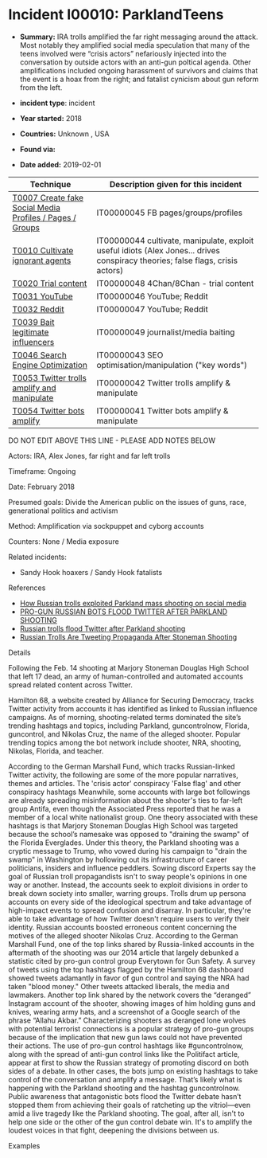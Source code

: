 # Incident I00010: ParklandTeens

* **Summary:** IRA trolls amplified the far right messaging around the attack. Most notably they amplified social media speculation that many of the teens involved were “crisis actors” nefariously injected into the conversation by outside actors with an anti-gun poltical agenda. Other amplifications included ongoing harassment of survivors and claims that the event is a hoax from the right; and fatalist cynicism about gun reform from the left.

* **incident type**: incident

* **Year started:** 2018

* **Countries:** Unknown , USA

* **Found via:** 

* **Date added:** 2019-02-01
 

| Technique | Description given for this incident |
| --------- | ------------------------- |
| [T0007 Create fake Social Media Profiles / Pages / Groups](../techniques/T0007.md) | IT00000045 FB pages/groups/profiles |
| [T0010 Cultivate ignorant agents](../techniques/T0010.md) | IT00000044 cultivate, manipulate, exploit useful idiots (Alex Jones... drives conspiracy theories; false flags, crisis actors) |
| [T0020 Trial content](../techniques/T0020.md) | IT00000048 4Chan/8Chan - trial content |
| [T0031 YouTube](../techniques/T0031.md) | IT00000046 YouTube; Reddit |
| [T0032 Reddit](../techniques/T0032.md) | IT00000047 YouTube; Reddit |
| [T0039 Bait legitimate influencers](../techniques/T0039.md) | IT00000049 journalist/media baiting |
| [T0046 Search Engine Optimization](../techniques/T0046.md) | IT00000043 SEO optimisation/manipulation ("key words") |
| [T0053 Twitter trolls amplify and manipulate](../techniques/T0053.md) | IT00000042 Twitter trolls amplify & manipulate |
| [T0054 Twitter bots amplify](../techniques/T0054.md) | IT00000041 Twitter bots amplify & manipulate |


DO NOT EDIT ABOVE THIS LINE - PLEASE ADD NOTES BELOW

Actors: IRA, Alex Jones, far right and far left trolls

Timeframe: Ongoing

Date: February 2018

Presumed goals: Divide the American public on the issues of guns, race, generational politics and activism

Method: Amplification via sockpuppet and cyborg accounts

Counters: None / Media exposure

Related incidents: 

* Sandy Hook hoaxers / Sandy Hook fatalists

References

* [How Russian trolls exploited Parkland mass shooting on social media](https://www.politifact.com/truth-o-meter/article/2018/feb/22/how-russian-trolls-exploited-parkland-mass-shootin/)
* [PRO-GUN RUSSIAN BOTS FLOOD TWITTER AFTER PARKLAND SHOOTING](https://www.wired.com/story/pro-gun-russian-bots-flood-twitter-after-parkland-shooting/)
* [Russian trolls flood Twitter after Parkland shooting](https://www.nbcnews.com/tech/social-media/russian-trolls-flood-twitter-after-parkland-shooting-n848471)
* [Russian Trolls Are Tweeting Propaganda After Stoneman Shooting](http://nymag.com/intelligencer/2018/02/russian-trolls-tweet-propaganda-after-florida-shooting.html)

Details

Following the Feb. 14 shooting at Marjory Stoneman Douglas High School that left 17 dead, an army of human-controlled and automated accounts spread related content across Twitter. 

Hamilton 68, a website created by Alliance for Securing Democracy, tracks Twitter activity from accounts it has identified as linked to Russian influence campaigns. As of morning, shooting-related terms dominated the site’s trending hashtags and topics, including Parkland, guncontrolnow, Florida, guncontrol, and Nikolas Cruz, the name of the alleged shooter. Popular trending topics among the bot network include shooter, NRA, shooting, Nikolas, Florida, and teacher.

According to the German Marshall Fund, which tracks Russian-linked Twitter activity, the following are some of the more popular narratives, themes and articles.
The 'crisis actor' conspiracy
'False flag' and other conspiracy hashtags
Meanwhile, some accounts with large bot followings are already spreading misinformation about the shooter's ties to far-left group Antifa, even though the Associated Press reported that he was a member of a local white nationalist group.
One theory associated with these hashtags is that Marjory Stoneman Douglas High School was targeted because the school’s namesake was opposed to "draining the swamp" of the Florida Everglades. Under this theory, the Parkland shooting was a cryptic message to Trump, who vowed during his campaign to "drain the swamp" in Washington by hollowing out its infrastructure of career politicians, insiders and influence peddlers.
Sowing discord
Experts say the goal of Russian troll propagandists isn't to sway people's opinions in one way or another. Instead, the accounts seek to exploit divisions in order to break down society into smaller, warring groups. Trolls drum up persona accounts on every side of the ideological spectrum and take advantage of high-impact events to spread confusion and disarray. In particular, they're able to take advantage of how Twitter doesn't require users to verify their identity.
Russian accounts boosted erroneous content concerning the motives of the alleged shooter Nikolas Cruz.
According to the German Marshall Fund, one of the top links shared by Russia-linked accounts in the aftermath of the shooting was our 2014 article that largely debunked a statistic cited by pro-gun control group Everytown for Gun Safety.
A survey of tweets using the top hashtags flagged by the Hamilton 68 dashboard showed tweets adamantly in favor of gun control and saying the NRA had taken "blood money." Other tweets attacked liberals, the media and lawmakers.
Another top link shared by the network covers the “deranged” Instagram account of the shooter, showing images of him holding guns and knives, wearing army hats, and a screenshot of a Google search of the phrase “Allahu Akbar.” Characterizing shooters as deranged lone wolves with potential terrorist connections is a popular strategy of pro-gun groups because of the implication that new gun laws could not have prevented their actions.
The use of pro-gun control hashtags like #guncontrolnow, along with the spread of anti-gun control links like the Politifact article, appear at first to show the Russian strategy of promoting discord on both sides of a debate.
In other cases, the bots jump on existing hashtags to take control of the conversation and amplify a message. That’s likely what is happening with the Parkland shooting and the hashtag guncontrolnow.
Public awareness that antagonistic bots flood the Twitter debate hasn’t stopped them from achieving their goals of ratcheting up the vitriol—even amid a live tragedy like the Parkland shooting. The goal, after all, isn't to help one side or the other of the gun control debate win. It's to amplify the loudest voices in that fight, deepening the divisions between us.

Examples


